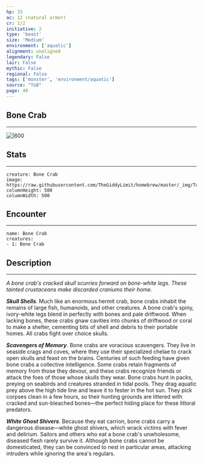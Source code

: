 ```yaml
---
hp: 33
ac: 12 (natural armor)
cr: 1/2
initiative: 2
type: 'beast'    
size: 'Medium'
environment: ['aquatic']
alignment: unaligned
legendary: False
lair: False
mythic: False
regional: False
tags: ['monster', 'environment/aquatic']
source: "ToB"
page: 40
---
```


## Bone Crab
---

![|600](https://raw.githubusercontent.com/TheGiddyLimit/homebrew/master/_img/ToB/Bone%20Crab.webp)

## Stats
---

```statblock
creature: Bone Crab
image: https://raw.githubusercontent.com/TheGiddyLimit/homebrew/master/_img/ToB/token/Bone%20Crab.png
columnHeight: 500
columnWidth: 500
```

## Encounter
---

```encounter-table
name: Bone Crab
creatures:
- 1: Bone Crab
```

## Description
---
_A bone crab's cracked skull scurries forward on bone-white legs. These tainted crustaceans make discarded craniums their home._

**_Skull Shells_**. Much like an enormous hermit crab, bone crabs inhabit the remains of large fish, humanoids, and other creatures. A bone crab's spiny, ivory-white legs blend in perfectly with bones and pale driftwood. When lacking bones, these crabs gnaw cavities into chunks of driftwood or coral to make a shelter, cementing bits of shell and debris to their portable homes. All crabs fight over choice skulls.

**_Scavengers of Memory_**. Bone crabs are voracious scavengers. They live in seaside crags and coves, where they use their specialized chelae to crack open skulls and feast on the brains. Centuries of such feeding have given bone crabs a collective intelligence. Some crabs retain fragments of memory from those they devour, and these crabs recognize friends or attack the foes of those whose skulls they wear.
Bone crabs hunt in packs, preying on seabirds and creatures stranded in tidal pools. They drag aquatic prey above the high tide line and leave it to fester in the hot sun. They pick corpses clean in a few hours, so their hunting grounds are littered with cracked and sun-bleached bones—the perfect hiding place for these littoral predators.

**_White Ghost Shivers_**. Because they eat carrion, bone crabs carry a dangerous disease—white ghost shivers, which wrack victims with fever and delirium. Sailors and others who eat a bone crab's unwholesome, diseased flesh rarely survive it.
Although bone crabs cannot be domesticated, they can be convinced to nest in particular areas, attacking intruders while ignoring the area's regulars.






